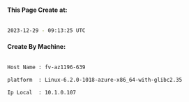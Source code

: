 
   
#### This Page Create at:

```bash

2023-12-29 - 09:13:25 UTC

```

#### Create By Machine:

```bash

Host Name : fv-az1196-639

platform  : Linux-6.2.0-1018-azure-x86_64-with-glibc2.35

Ip Local  : 10.1.0.107

```

